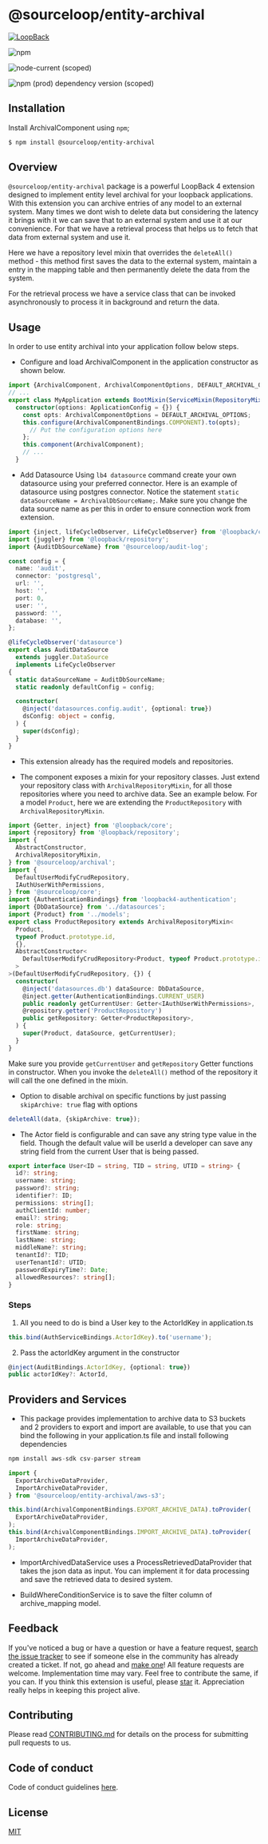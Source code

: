 # @sourceloop/entity-archival

[![LoopBack](<https://github.com/strongloop/loopback-next/raw/master/docs/site/imgs/branding/Powered-by-LoopBack-Badge-(blue)-@2x.png>)](http://loopback.io/)

![npm](https://img.shields.io/npm/dm/@sourceloop/entity-archival)

![node-current (scoped)](https://img.shields.io/node/v/@sourceloop/entity-archival)

![npm (prod) dependency version (scoped)](https://img.shields.io/npm/dependency-version/@sourceloop/entity-archival/@loopback/core)

## Installation

Install ArchivalComponent using `npm`;

```sh
$ npm install @sourceloop/entity-archival
```

## Overview

`@sourceloop/entity-archival` package is a powerful LoopBack 4 extension designed to implement entity level archival for your loopback applications. With this extension you can archive entries of any model to an external system. Many times we dont wish to delete data but considering the latency it brings with it we can save that to an external system and use it at our convenience. For that we have a retrieval process that helps us to fetch that data from external system and use it.

Here we have a repository level mixin that overrides the `deleteAll()` method - this method first saves the data to the external system, maintain a entry in the mapping table and then permanently delete the data from the system.

For the retrieval process we have a service class that can be invoked asynchronously to process it in background and return the data.

## Usage

In order to use entity archival into your application follow below steps.

- Configure and load ArchivalComponent in the application constructor
  as shown below.

```ts
import {ArchivalComponent, ArchivalComponentOptions, DEFAULT_ARCHIVAL_OPTIONS} from 'archival';
// ...
export class MyApplication extends BootMixin(ServiceMixin(RepositoryMixin(RestApplication))) {
  constructor(options: ApplicationConfig = {}) {
    const opts: ArchivalComponentOptions = DEFAULT_ARCHIVAL_OPTIONS;
    this.configure(ArchivalComponentBindings.COMPONENT).to(opts);
      // Put the configuration options here
    };
    this.component(ArchivalComponent);
    // ...
  }
```

- Add Datasource
  Using `lb4 datasource` command create your own datasource using your preferred connector. Here is an example of datasource using postgres connector. Notice the statement `static dataSourceName = ArchivalDbSourceName;`. Make sure you change the data source name as per this in order to ensure connection work from extension.

```ts
import {inject, lifeCycleObserver, LifeCycleObserver} from '@loopback/core';
import {juggler} from '@loopback/repository';
import {AuditDbSourceName} from '@sourceloop/audit-log';

const config = {
  name: 'audit',
  connector: 'postgresql',
  url: '',
  host: '',
  port: 0,
  user: '',
  password: '',
  database: '',
};

@lifeCycleObserver('datasource')
export class AuditDataSource
  extends juggler.DataSource
  implements LifeCycleObserver
{
  static dataSourceName = AuditDbSourceName;
  static readonly defaultConfig = config;

  constructor(
    @inject('datasources.config.audit', {optional: true})
    dsConfig: object = config,
  ) {
    super(dsConfig);
  }
}
```

- This extension already has the required models and repositories.

- The component exposes a mixin for your repository classes. Just extend your repository class with `ArchivalRepositoryMixin`, for all those repositories where you need to archive data. See an example below. For a model `Product`, here we are extending the `ProductRepository` with `ArchivalRepositoryMixin`.

```ts
import {Getter, inject} from '@loopback/core';
import {repository} from '@loopback/repository';
import {
  AbstractConstructor,
  ArchivalRepositoryMixin,
} from '@sourceloop/archival';
import {
  DefaultUserModifyCrudRepository,
  IAuthUserWithPermissions,
} from '@sourceloop/core';
import {AuthenticationBindings} from 'loopback4-authentication';
import {DbDataSource} from '../datasources';
import {Product} from '../models';
export class ProductRepository extends ArchivalRepositoryMixin<
  Product,
  typeof Product.prototype.id,
  {},
  AbstractConstructor<
    DefaultUserModifyCrudRepository<Product, typeof Product.prototype.id, {}>
  >
>(DefaultUserModifyCrudRepository, {}) {
  constructor(
    @inject('datasources.db') dataSource: DbDataSource,
    @inject.getter(AuthenticationBindings.CURRENT_USER)
    public readonly getCurrentUser: Getter<IAuthUserWithPermissions>,
    @repository.getter('ProductRepository')
    public getRepository: Getter<ProductRepository>,
  ) {
    super(Product, dataSource, getCurrentUser);
  }
}
```

Make sure you provide `getCurrentUser` and `getRepository` Getter functions in constructor. When you invoke the `deleteAll()` method of the repository it will call the one defined in the mixin.

- Option to disable archival on specific functions by just passing `skipArchive: true` flag with options

```ts
deleteAll(data, {skipArchive: true});
```

- The Actor field is configurable and can save any string type value in the field.
  Though the default value will be userId a developer can save any string field from the current User that is being passed.

```ts
export interface User<ID = string, TID = string, UTID = string> {
  id?: string;
  username: string;
  password?: string;
  identifier?: ID;
  permissions: string[];
  authClientId: number;
  email?: string;
  role: string;
  firstName: string;
  lastName: string;
  middleName?: string;
  tenantId?: TID;
  userTenantId?: UTID;
  passwordExpiryTime?: Date;
  allowedResources?: string[];
}
```

### Steps

1. All you need to do is bind a User key to the ActorIdKey in application.ts

```ts
this.bind(AuthServiceBindings.ActorIdKey).to('username');
```

2. Pass the actorIdKey argument in the constructor

```ts
@inject(AuditBindings.ActorIdKey, {optional: true})
public actorIdKey?: ActorId,
```

<!-- - To implement the importing of entries from external system

  - Create a job and return its Id to the user
  - Call the import function of the ImportArchivedDataService and pass the jobId to it.
    This function asynchronously fetch the data from external system and returns the json data. -->

## Providers and Services

- This package provides implementation to archive data to S3 buckets and 2 providers to export and import are available, to use that you can bind the following in your application.ts file and install following dependencies

```ts
npm install aws-sdk csv-parser stream
```

```ts
import {
  ExportArchiveDataProvider,
  ImportArchiveDataProvider,
} from '@sourceloop/entity-archival/aws-s3';

this.bind(ArchivalComponentBindings.EXPORT_ARCHIVE_DATA).toProvider(
  ExportArchiveDataProvider,
);
this.bind(ArchivalComponentBindings.IMPORT_ARCHIVE_DATA).toProvider(
  ImportArchiveDataProvider,
);
```

- ImportArchivedDataService uses a ProcessRetrievedDataProvider that takes the json data as input. You can implement it for data processing and save the retrieved data to desired system.

- BuildWhereConditionService is to save the filter column of archive_mapping model.

## Feedback

If you've noticed a bug or have a question or have a feature request, [search the issue tracker](https://github.com/sourcefuse/loopback4-microservice-catalog/issues) to see if someone else in the community has already created a ticket.
If not, go ahead and [make one](https://github.com/sourcefuse/loopback4-microservice-catalog/issues/new/choose)!
All feature requests are welcome. Implementation time may vary. Feel free to contribute the same, if you can.
If you think this extension is useful, please [star](https://help.github.com/en/articles/about-stars) it. Appreciation really helps in keeping this project alive.

## Contributing

Please read [CONTRIBUTING.md](https://github.com/sourcefuse/loopback4-microservice-catalog/blob/master/.github/CONTRIBUTING.md) for details on the process for submitting pull requests to us.

## Code of conduct

Code of conduct guidelines [here](https://github.com/sourcefuse/loopback4-microservice-catalog/blob/master/.github/CODE_OF_CONDUCT.md).

## License

[MIT](https://github.com/sourcefuse/loopback4-microservice-catalog/blob/master/LICENSE)
